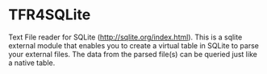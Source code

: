 TFR4SQLite
==========

Text File reader for SQLite (http://sqlite.org/index.html).  This is a sqlite external module that enables you to create a virtual table in SQLite to parse your external files.  The data from the parsed file(s) can be queried just like a native table.
